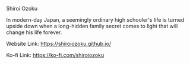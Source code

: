 Shiroi Ozoku

In modern-day Japan, a seemingly ordinary high schooler's life is turned upside down when a long-hidden family secret comes to light that will change his life forever.

Website Link:
https://shiroiozoku.github.io/

Ko-fi Link:
https://ko-fi.com/shiroiozoku

